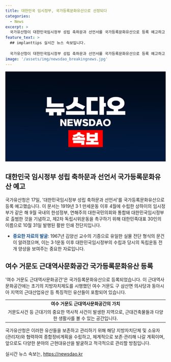 ```yaml
---
title: 대한민국 임시정부, 국가등록문화유산으로 선정되다
categories:
  - News
excerpt: >
  국가유산청이 대한민국임시정부 성립 축하문과 선언서를 국가등록문화유산으로 등록 예고하고, 여수 거문도 근대역사문화공간을 국가등록문화유산으로 등록했다. 이 문서는 10월 31일에 발표된 1919년의 활판 인쇄 전단지로, 임시정부 독립운동의 역사를 기리는 중요한 자료이다. 또한, 근대사적 사건이 발생한 여수 거문도의 근대역사문화공간은 지방자치제도 초기의 모습과 근대산업유산을 담고 있으며, 국가유산청은 더 많은 유산을 발굴하고 보존·관리할 계획이다. (출처: 정책브리핑 www.korea.kr)
feature_text: >
  ## implanttips 실시간 뉴스 속보입니다.

  국가유산청이 대한민국임시정부 성립 축하문과 선언서를 국가등록문화유산으로 등록 예고하고, 여수 거문도 근대역사문화공간을 국가등록문화유산으로 등록했다. 이 문서는 10월 31일에 발표된 1919년의 활판 인쇄 전단지로, 임시정부 독립운동의 역사를 기리는 중요한 자료이다. 또한, 근대사적 사건이 발생한 여수 거문도의 근대역사문화공간은 지방자치제도 초기의 모습과 근대산업유산을 담고 있으며, 국가유산청은 더 많은 유산을 발굴하고 보존·관리할 계획이다. (출처: 정책브리핑 www.korea.kr)
image: '/assets/img/newsdao_breakingnews.jpg'
---
```


<p><img src="/assets/img/newsdao_breakingnews.jpg" alt="implanttips 속보" /></p>

<h2 data-ke-size="size26">대한민국 임시정부 성립 축하문과 선언서 국가등록문화유산 예고</h2>

<p>국가유산청은 17일, '대한민국임시정부 성립 축하문과 선언서'를 국가등록문화유산으로 등록 예고했습니다. 이 문서는 1919년 3·1 만세운동 이후 4월에 수립한 상하이의 임시정부가 같은 해 9월 국내의 한성정부, 연해주의 대한국민의회와 통합돼 대한민국임시정부로 출범한 것을 기념하고, 제2차 독립시위운동을 촉구하기 위해 대한민족대표 30인의 이름으로 10월 31일 발행된 활판 인쇄 전단지입니다.</p>

<p data-ke-size="size16"></p>

<ul>
  <li><b><span style="color: #1a5490;">중요한 자료의 발굴</span></b>: 1967년 김양선 교수의 기증으로 유일한 실물 전단 형식의 문건이 알려졌으며, 이는 3·1운동 이후 대한민국임시정부의 수립과 당시의 독립운동 전개 양상을 보여주는 중요한 자료입니다.</li>
</ul>

<p data-ke-size="size16"></p>

<h2 data-ke-size="size26">여수 거문도 근대역사문화공간 국가등록문화유산 등록</h2>

<p>'여수 거문도 근대역사문화공간'은 국가등록문화유산으로 등록되었습니다. 이 근대역사문화공간에는 초기의 지방자치제도를 시행했던 여수 거문도 구 삼산면 의사당과 동아시아 지역의 근대산업유산 등 특징적인 유산들이 포함되어 있습니다.</p>

<table>
  <tr>
    <td style="text-align: center; height: 17px;"><b>여수 거문도 근대역사문화공간의 가치</b></td>
  </tr>
  <tr>
    <td style="text-align: center; height: 17px;">거문도사건 등 근대기의 중요한 역사적 사건이 발생한 지역으로, 근대건축물들과 다양한 생활사를 볼 수 있는 공간입니다.</td>
  </tr>
</table>

<p data-ke-size="size16"></p>

<p>국가유산청은 이러한 유산들을 보존하고 관리하기 위해 해당 지방자치단체 및 소유자(관리자)와 협력하여 종합정비계획을 수립하고, 체계적으로 보존·관리해 나갈 계획이며, 앞으로도 다양한 분야의 근현대유산을 발굴하고 적극적으로 관리할 방침입니다.</p>
실시간 뉴스 속보는, <a href="https://newsdao.kr" rel="dofollow">https://newsdao.kr</a>


